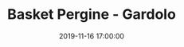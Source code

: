 ---
title: Basket Pergine - Gardolo
date: 2019-11-16 17:00:00
squadra-a: Bc Gardolo
punteggio-a: 
squadra-b: Basket Pergine
punteggio-b: 
partite/squadra: under-16-19-20
luogo: Palestra ''Garbari''
categoria: under 16
---